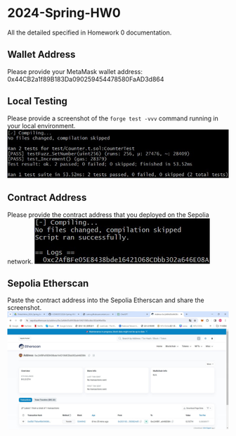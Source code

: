 # 2024-Spring-HW0

All the detailed specified in Homework 0 documentation.

## Wallet Address
Please provide your MetaMask wallet address: 0x44CB2a1f89B183Da090259454478580FaAD3d864

## Local Testing
Please provide a screenshot of the `forge test -vvv` command running in your local environment.
![](Local_Testing.jpg)

## Contract Address
Please provide the contract address that you deployed on the Sepolia network.
![](Contract_Address.jpg)

## Sepolia Etherscan
Paste the contract address into the Sepolia Etherscan and share the screenshot.
![](Sepolia_Etherscan.jpg)
